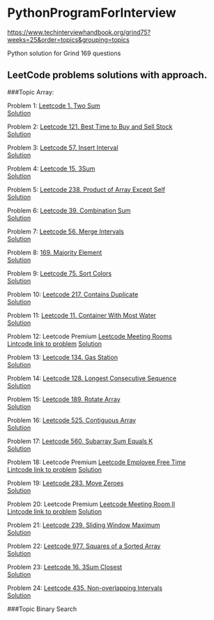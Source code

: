 # PythonProgramForInterview

https://www.techinterviewhandbook.org/grind75?weeks=25&order=topics&grouping=topics

Python solution for Grind 169 questions

## LeetCode problems solutions with approach. 

###Topic Array:

Problem 1: 
[Leetcode 1. Two Sum](https://leetcode.com/problems/two-sum/)  
[Solution](https://github.com/strivingengineer/PythonProgramForInterview/blob/main/arrays/two_sum.py)

Problem 2: 
[Leetcode 121. Best Time to Buy and Sell Stock](https://leetcode.com/problems/best-time-to-buy-and-sell-stock/)  
[Solution](https://github.com/strivingengineer/PythonProgramForInterview/blob/main/arrays/maxprofit_bestTimeToSellStock.py)

Problem 3: 
[Leetcode 57. Insert Interval](https://leetcode.com/problems/insert-interval/description/)  
[Solution](https://github.com/strivingengineer/PythonProgramForInterview/blob/main/arrays/insert_interval.py)

Problem 4: 
[Leetcode 15. 3Sum](https://leetcode.com/problems/3sum/description/)  
[Solution](https://github.com/strivingengineer/PythonProgramForInterview/blob/main/arrays/three_sum.py)

Problem 5: 
[Leetcode 238. Product of Array Except Self](https://leetcode.com/problems/product-of-array-except-self/)  
[Solution](https://github.com/strivingengineer/PythonProgramForInterview/blob/main/arrays/product_of_Array_Except_Self.py)

Problem 6: 
[Leetcode 39. Combination Sum](https://leetcode.com/problems/combination-sum/)  
[Solution]()

Problem 7: 
[Leetcode 56. Merge Intervals](https://leetcode.com/problems/merge-intervals/)  
[Solution](https://github.com/strivingengineer/PythonProgramForInterview/blob/main/arrays/merge_intervals.py)

Problem 8: 
[169. Majority Element](https://leetcode.com/problems/majority-element/)  
[Solution](https://github.com/strivingengineer/PythonProgramForInterview/blob/main/arrays/majority_element.py)

Problem 9: 
[Leetcode 75. Sort Colors](https://leetcode.com/problems/sort-colors/)  
[Solution](https://github.com/strivingengineer/PythonProgramForInterview/blob/main/arrays/sort_colors.py)

Problem 10: 
[Leetcode 217. Contains Duplicate](https://leetcode.com/problems/contains-duplicate/)  
[Solution](https://github.com/strivingengineer/PythonProgramForInterview/blob/main/arrays/contains_duplicate.py)

Problem 11: 
[Leetcode 11. Container With Most Water](https://leetcode.com/problems/container-with-most-water/)  
[Solution]()

Problem 12: Leetcode Premium
[Leetcode Meeting Rooms](https://leetcode.com/problems/meeting-rooms/)  
[Lintcode link to problem](https://www.lintcode.com/problem/920/)
[Solution]()

Problem 13: 
[Leetcode 134. Gas Station](https://leetcode.com/problems/gas-station/)  
[Solution]()

Problem 14: 
[Leetcode 128. Longest Consecutive Sequence](https://leetcode.com/problems/longest-consecutive-sequence/)  
[Solution]()

Problem 15: 
[Leetcode 189. Rotate Array](https://leetcode.com/problems/rotate-array/)  
[Solution]()

Problem 16: 
[Leetcode 525. Contiguous Array](https://leetcode.com/problems/contiguous-array/)  
[Solution]()

Problem 17: 
[Leetcode 560. Subarray Sum Equals K](https://leetcode.com/problems/subarray-sum-equals-k/)  
[Solution]()

Problem 18: Leetcode Premium
[Leetcode Employee Free Time](https://leetcode.com/problems/employee-free-time/)  
[Lintcode link to problem](https://www.lintcode.com/problem/850/)
[Solution]()

Problem 19: 
[Leetcode 283. Move Zeroes](https://leetcode.com/problems/move-zeroes/)  
[Solution](https://github.com/strivingengineer/PythonProgramForInterview/blob/main/arrays/move_zeros.py)

Problem 20: Leetcode Premium
[Leetcode Meeting Room II](https://leetcode.com/problems/meeting-rooms-ii/)  
[Lintcode link to problem](https://www.lintcode.com/problem/919/)
[Solution]()

Problem 21: 
[Leetcode 239. Sliding Window Maximum](https://leetcode.com/problems/sliding-window-maximum/)  
[Solution]()

Problem 22: 
[Leetcode 977. Squares of a Sorted Array](https://leetcode.com/problems/squares-of-a-sorted-array/)  
[Solution](https://github.com/strivingengineer/PythonProgramForInterview/blob/main/arrays/Squares_of_a_Sorted_Array.py)

Problem 23: 
[Leetcode 16. 3Sum Closest](https://leetcode.com/problems/3sum-closest/)  
[Solution](https://github.com/strivingengineer/PythonProgramForInterview/blob/main/arrays/3sum_closest.py)

Problem 24: 
[Leetcode 435. Non-overlapping Intervals](https://leetcode.com/problems/non-overlapping-intervals/description/)  
[Solution]()

###Topic Binary Search



